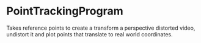 # PointTrackingProgram
Takes reference points to create a transform a perspective distorted video, undistort it and plot points that translate to real world coordinates.
